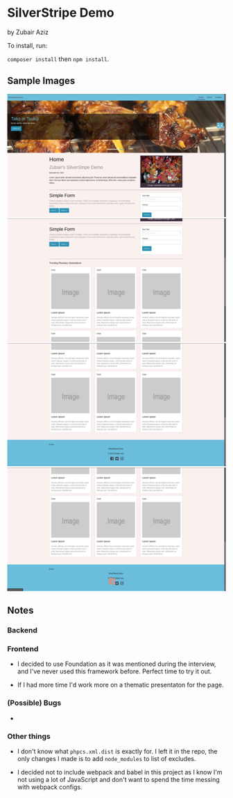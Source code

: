 # SilverStripe Demo

by Zubair Aziz

To install, run:

`composer install` then `npm install`.

## Sample Images

![alt text](/sample_images/1.png 'Header and ')
![alt text](/sample_images/2.png 'Form')
![alt text](/sample_images/3.png 'Cards')
![alt text](/sample_images/4.png 'Footer and icon hover')

## Notes

### Backend

### Frontend

-   I decided to use Foundation as it was mentioned during the interview, and I've never used this framework before. Perfect time to try it out.

-   If I had more time I'd work more on a thematic presentaton for the page.

### (Possible) Bugs

-

### Other things

-   I don't know what `phpcs.xml.dist` is exactly for. I left it in the repo, the only changes I made is to add `node_modules` to list of excludes.

-   I decided not to include webpack and babel in this project as I know I'm not using a lot of JavaScript and don't want to spend the time messing with webpack configs.
